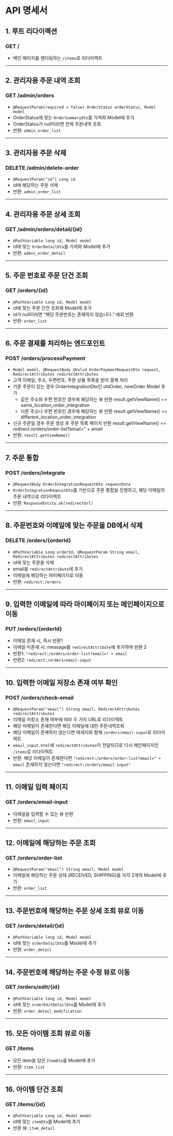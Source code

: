 # API 명세서

## 1. 루트 리다이렉션

### GET /
- 메인 페이지를 렌더링하는 `/items`로 리다이렉트

---

## 2. 관리자용 주문 내역 조회

### GET /admin/orders
- `@RequestParam(required = false) OrderStatus orderStatus, Model model`
- OrderStatus에 맞는 `OrderSummaryDto`를 가져와 Model에 추가
- OrderStatus가 null이라면 전체 주문내역 조회
- 반환: `admin_order_list`

---

## 3. 관리자용 주문 삭제

### DELETE /admin/delete-order
- `@RequestParam("id") Long id`
- id에 해당하는 주문 삭제
- 반환: `admin_order_list`

---

## 4. 관리자용 주문 상세 조회

### GET /admin/orders/detail/{id}
- `@PathVariable long id, Model model`
- id에 맞는 `OrderDetailDto`를 가져와 Model에 추가
- 반환: `admin_order_detail`

---

## 5. 주문 번호로 주문 단건 조회

### GET /orders/{id}
- `@PathVariable Long id, Model model`
- id에 맞는 주문 단건 조회해 Model에 추가
- id가 null이라면 “해당 주문번호는 존재하지 않습니다.” 예외 반환
- 반환: `order_list`

---

## 6. 주문 결제를 처리하는 엔드포인트

### POST /orders/processPayment
- `Model model, @RequestBody @Valid OrderPaymentRequestDto request, RedirectAttributes redirectAttributes`
- 고객 이메일, 주소, 우편번호, 주문 상품 목록을 받아 결제 처리
- 기존 주문이 있는 경우 OrderIntegrationDto인 oldOrder, newOrder Model 추가
  - 같은 주소와 우편 번호인 경우에 해당하는 뷰 반환 result.getViewName() == same_location_order_integration
  - 다른 주소나 우편 번호인 경우에 해당하는 뷰 반환 result.getViewName() == different_location_order_integration
- 신규 주문일 경우 주문 생성 후 주문 목록 페이지 반환 result.getViewName() == redirect:/orders/order-list?email=" + email
- 반환: `result.getViewName()`

---

## 7. 주문 통합

### POST /orders/integrate
- `@RequestBody OrderIntegrationRequestDto requestData`
- `OrderIntegrationReqeustDto`를 기반으로 주문 통합을 진행하고, 해당 이메일의 주문 내역으로 리다이렉트
- 반환: `ResponseEntity.ok(redirectUrl)`

---

## 8. 주문번호와 이메일에 맞는 주문을 DB에서 삭제

### DELETE /orders/{orderId}
- `@PathVariable Long orderId, @RequestParam String email, RedirectAttributes redirectAttributes`
- id에 맞는 주문을 삭제
- email을 `redirectAttribute`에 추가
- 이메일에 해당하는 마이페이지로 이동
- 반환: `redirect:/orders`

---

## 9. 입력한 이메일에 따라 마이페이지 또는 메인페이지으로 이동

### PUT /orders/{orderId}
- 이메일 존재 시, 즉시 반환1
- 이메일 미존재 시: message를 `redirectAttribute`에 추가하여 반환 2
- 반환1: `"redirect:/orders/order-list?email=" + email`
- 반환2: `redirect:/orders/email-input`

---

## 10. 입력한 이메일 저장소 존재 여부 확인

### POST /orders/check-email
- `@RequestParam("email") String email, RedirectAttributes redirectAttributes`
- 이메일 저장소 존재 여부에 따라 두 가지 URL로 리다이렉트
- 해당 이메일이 존재한다면 해당 이메일에 대한 주문내역조회
- 해당 이메일이 존재하지 않는다면 메세지와 함께 `/orders/email-input`로 리다이렉트
- `email_input.html`에 `redirectAttributes`이 전달되므로 다시 메인페이지인 `/items`로 리다이렉트
- 반환: 해당 이메일이 존재한다면 `"redirect:/orders/order-list?email=" + email`
  존재하지 않는다면 `"redirect:/orders/email-input"`

---

## 11. 이메일 입력 페이지

### GET /orders/email-input
- 이메일을 입력할 수 있는 뷰 반환
- 반환: `email_input`

---

## 12. 이메일에 해당하는 주문 조회

### GET /orders/order-list
- `@RequestParam("email") String email, Model model`
- 이메일에 해당하는 주문 상태 (RECEIVED, SHIPPING)을 각각 2개의 Model에 추가
- 반환: `order_list`

---

## 13. 주문번호에 해당하는 주문 상세 조회 뷰로 이동

### GET /orders/detail/{id}
- `@PathVariable long id, Model model`
- id에 맞는 `orderDetailDto`를 Model에 추가
- 반환: `order_detail`

---

## 14. 주문번호에 해당하는 주문 수정 뷰로 이동

### GET /orders/edit/{id}
- `@PathVariable long id, Model model`
- id에 맞는 `orderEditDetailDto`를 Model에 추가
- 반환: `order_detail_modification`

---

## 15. 모든 아이템 조회 뷰로 이동

### GET /items
- 모든 item을 담은 `ItemDto`를 Model에 추가
- 반환: `item_list`

---

## 16. 아이템 단건 조회

### GET /items/{id}
- `@PathVariable Long id, Model model`
- id에 맞는 `itemDto`를 Model에 추가
- 반환 뷰: `item_detail`
